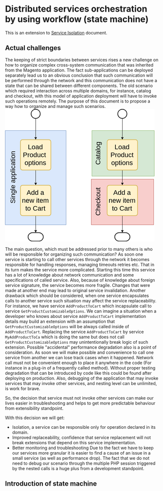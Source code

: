 # Distributed services orchestration by using workflow (state machine)

This is an extension to [Service Isolation](service-isolation.md) document.

## Actual challenges
The keeping of strict boundaries between services rises a new challenge on how to organize complex cross-system communication that was inherited from the Magento application. The fact sub-applications can be deployed separately lead us to an obvious conclusion that such communication will be performed through the network and this communication does not have a state that can be shared between different components. The old scenario which required interaction across multiple domains, for instance, catalog and checkout, with this model of application deployment will have to invoke such operations remotely. The purpose of this document is to propose a way how to organize and manage such scenarios.
![Figure 1](services-orchestration/so1.png)

The main question, which must be addressed prior to many others is who will be responsible for organizing such communication? As soon one service is starting to call other services through the network it becomes responsible for handling responses, managing timeouts retries etc. That in its turn makes the service more complicated. Starting this time this service has a lot of knowledge about network communication and some specifications of called service. Also, because of knowledge about foreign service signature, the service becomes more fragile. Changes that were made at another end may lead to original service invalidation. Another drawback which should be considered, when one service encapsulates calls to another service such situation may affect the service replaceability. For instance, we have service `AddProductToCart` which incapsulate call to service `GetProductCustomizableOptions`. We can imagine a situation when a developer who knows about service `AddProductToCart` implementation details may build an extension with an assumption that `GetProductCustomizableOptions` will be always called inside of `AddProductToCart`. Replacing the service `AddProductToCart` by service `MyAddProductToCa` which is doing the same but does not call `GetProductCustomizableOptions` may unintentionally break logic of such extension. Possible "accidental" performance degradation also is a point of consideration. As soon we will make possible and convenience to call one service from another we can lose track cases when it happened. Network call must not be convenient enough to place it anywhere in the code (For instance in a plug-in of a frequently called method). Without proper testing degradation that can be introduced by code like this could be found after deploying on production. Also, debugging of the application that may invoke services that may invoke other services, and nesting level can be unlimited, is work for brave.

So, the decision that service must not invoke other services can make our lives easier in troubleshooting and helps to get more predictable behaviour from extensibility standpoint.

With this decision we will get:
* Isolation, a service can be responsible only for operation declared in its domain.
* Improved replaceability, confidence that service replacement will not break extensions that depend on this service implementation.
* Better monitoring and troubleshooting Due to the fact we have to keep our services more granular it is easier to find a cause of an issue in a small service (as well as performance drop). The fact that we do not need to debug our scenario through the multiple PHP session triggered by the nested calls is a huge plus from a development standpoint.

## Introduction of state machine


